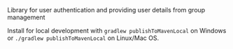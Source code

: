 Library for user authentication and providing user details from group management

Install for local development with `gradlew publishToMavenLocal` on Windows or `./gradlew publishToMavenLocal` on Linux/Mac OS.
